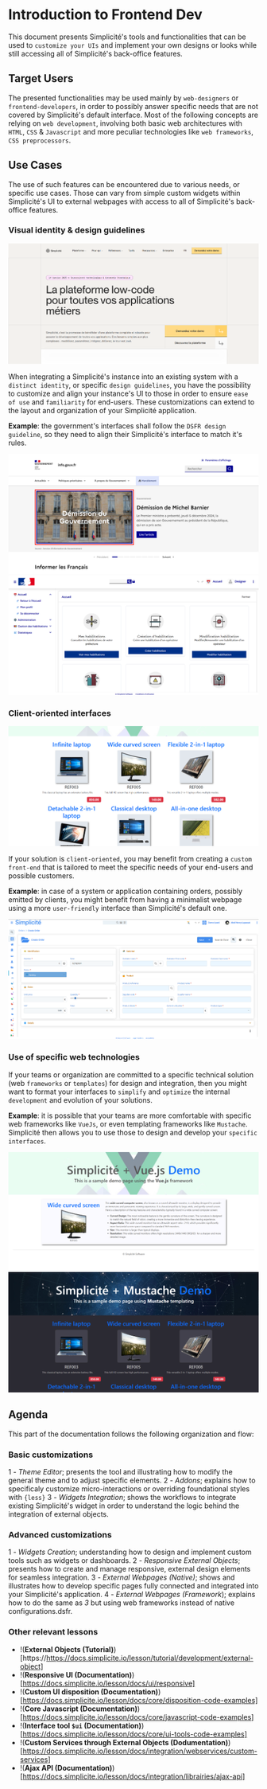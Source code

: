 Introduction to Frontend Dev
============================

This document presents Simplicité's tools and functionalities that can be used to `customize your UIs` and implement your own designs or looks while still accessing all of Simplicité's back-office features.

## Target Users

The presented functionalities may be used mainly by `web-designers` or `frontend-developers`, in order to possibly answer specific needs that are not covered by Simplicité's default interface.
Most of the following concepts are relying on `web development`, involving both basic web architectures with `HTML`, `CSS` & `Javascript` and more peculiar technologies like `web frameworks`, `CSS preprocessors`.

## Use Cases

The use of such features can be encountered due to various needs, or specific use cases. Those can vary from simple custom widgets within Simplicité's UI to external webpages with access to all of Simplicité's back-office features.

### Visual identity & design guidelines

![](identity-guidelines.png)

When integrating a Simplicité's instance into an existing system with a `distinct identity`, or specific `design guidelines`, you have the possibility to customize and align your instance's UI to those in order to ensure `ease of use` and `familiarity` for end-users.
These customizations can extend to the layout and organization of your Simplicité application.

**Example**: the government's interfaces shall follow the `DSFR design guideline`, so they need to align their Simplicité's interface to match it's rules.

![](dsfr-example.png)
![](dsfr-simplicite.png)

### Client-oriented interfaces

![](client-oriented-webpage.png)

If your solution is `client-oriented`, you may benefit from creating a `custom front-end` that is tailored to meet the specific needs of your end-users and possible customers.

**Example**: in case of a system or application containing orders, possibly emitted by clients, you might benefit from having a minimalist webpage using a more `user-friendly` interface than Simplicité's default one.

![](order-internal-page.png)

### Use of specific web technologies

If your teams or organization are committed to a specific technical solution (web `frameworks` or `templates`) for design and integration, then you might want to format your interfaces to `simplify` and `optimize` the internal `development` and evolution of your solutions.

**Example**: it is possible that your teams are more comfortable with specific web frameworks like `VueJs`, or even templating frameworks like `Mustache`. Simplicité then allows you to use those to design and develop your `specific interfaces`.

![](vue-webpage.png)
![](mustache-webpage.png)

## Agenda

This part of the documentation follows the following organization and flow:

### Basic customizations

1 - *Theme Editor*; presents the tool and illustrating how to modify the general theme and to adjust specific elements.
2 - *Addons*; explains how to specificaly customize micro-interactions or overriding foundational styles with `{less}`
3 - *Widgets Integration*; shows the workflows to integrate existing Simplicité's widget in order to understand the logic behind the integration of external objects.

### Advanced customizations

1 - *Widgets Creation*; understanding how to design and implement custom tools such as widgets or dashboards.
2 - *Responsive External Objects*; presents how to create and manage responsive, external design elements for seamless integration.
3 - *External Webpages (Native)*; shows and illustrates how to develop specific pages fully connected and integrated into your Simplicité's application.
4 - *External Webpages (Framework*); explains how to do the same as *3* but using web frameworks instead of native configurations.dsfr.

### Other relevant lessons

* !(**External Objects (Tutorial)**)[https://https://docs.simplicite.io/lesson/tutorial/development/external-object]
* !(**Responsive UI (Documentation)**)[https://docs.simplicite.io/lesson/docs/ui/responsive]
* !(**Custom UI disposition (Documentation)**)[https://docs.simplicite.io/lesson/docs/core/disposition-code-examples]
* !(**Core Javascript (Documentation)**)[https://docs.simplicite.io/lesson/docs/core/javascript-code-examples]
* !(**Interface tool `$ui` (Documentation)**)[https://docs.simplicite.io/lesson/docs/core/ui-tools-code-examples]
* !(**Custom Services through External Objects (Dodumentation)**)[https://docs.simplicite.io/lesson/docs/integration/webservices/custom-services]
* !(**Ajax API (Documentation)**)[https://docs.simplicite.io/lesson/docs/integration/librairies/ajax-api]
